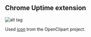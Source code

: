 ## Chrome Uptime extension

![alt tag](https://raw.githubusercontent.com/aquilax/uptime-chrome/master/assets/promo640x400.png)

Used [icon](https://openclipart.org/detail/202784/Time) trom the OpenClipart project.
